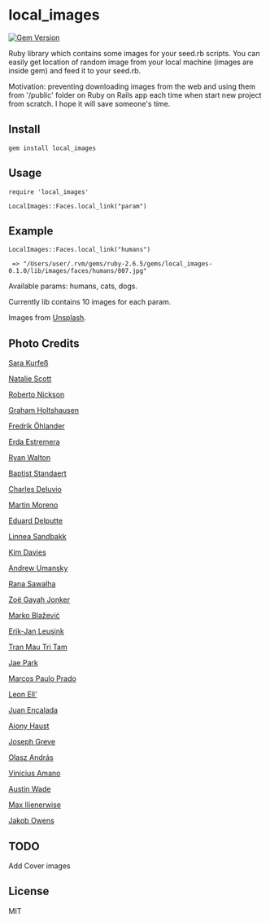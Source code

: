 # local_images
[![Gem Version](https://badge.fury.io/rb/local_images.svg)](https://badge.fury.io/rb/local_images)

Ruby library which contains some images for your seed.rb scripts.
You can easily get location of random image from your local machine (images are inside gem) and feed it to your seed.rb.

Motivation: preventing downloading images from the web and using them from '/public' folder on Ruby on Rails app each time when start new project from scratch. I hope it will save someone's time.

## Install

```
gem install local_images
```
## Usage

```
require 'local_images'

LocalImages::Faces.local_link("param")
```
## Example
```
LocalImages::Faces.local_link("humans")

 => "/Users/user/.rvm/gems/ruby-2.6.5/gems/local_images-0.1.0/lib/images/faces/humans/007.jpg"
```

Available params: humans, cats, dogs.

Currently lib contains 10 images for each param.

Images from [Unsplash](https://unsplash.com).

## Photo Credits
[Sara Kurfeß](https://unsplash.com/@stereophototyp)

[Natalie Scott](https://unsplash.com/@natysctt)

[Roberto Nickson](https://unsplash.com/@rpnickson)

[Graham Holtshausen](https://unsplash.com/@freedomstudios)

[Fredrik Öhlander](https://unsplash.com/@fredrikohlander)

[Erda Estremera](https://unsplash.com/@erdaest)

[Ryan Walton](https://unsplash.com/@rwltn1)

[Baptist Standaert](https://unsplash.com/@baptiststandaert)

[Charles Deluvio](https://unsplash.com/@charlesdeluvio)

[Martin Moreno](https://unsplash.com/@memoreno)

[Eduard Delputte](https://unsplash.com/@edelputte)

[Linnea Sandbakk](https://unsplash.com/@linneasandbakk)

[Kim Davies](https://unsplash.com/@flowerchildkimmi)

[Andrew Umansky](https://unsplash.com/@angur)

[Rana Sawalha](https://unsplash.com/@ranasawalha)

[Zoë Gayah Jonker](https://unsplash.com/@zoegayah)

[Marko Blažević](https://unsplash.com/@kerber)

[Erik-Jan Leusink](https://unsplash.com/@ejleusink)

[Tran Mau Tri Tam](https://unsplash.com/@tranmautritam)

[Jae Park](https://unsplash.com/@jaehunpark)

[Marcos Paulo Prado](https://unsplash.com/@tiomp)

[Leon Ell'](https://unsplash.com/@elldot_)

[Juan Encalada](https://unsplash.com/@juanencalada)

[Aiony Haust](https://unsplash.com/@aiony)

[Joseph Greve](https://unsplash.com/@lime517)

[Olasz András](https://unsplash.com/@andrasnak)

[Vinicius Amano](https://unsplash.com/@viniciusamano)

[Austin Wade](https://unsplash.com/@austin_wade )

[Max Ilienerwise](https://unsplash.com/@ilienerwise )

[Jakob Owens](https://unsplash.com/@jakobowens1 )

## TODO

Add Cover images

## License

MIT
